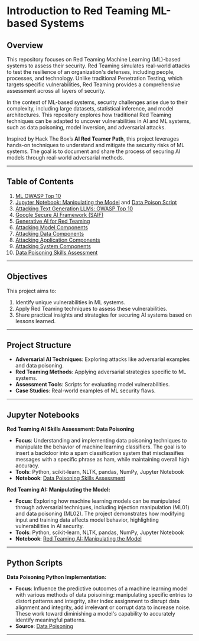 # Introduction to Red Teaming ML-based Systems

## Overview

This repository focuses on Red Teaming Machine Learning (ML)-based systems to assess their security. Red Teaming simulates real-world attacks to test the resilience of an organization's defenses, including people, processes, and technology. Unlike traditional Penetration Testing, which targets specific vulnerabilities, Red Teaming provides a comprehensive assessment across all layers of security.

In the context of ML-based systems, security challenges arise due to their complexity, including large datasets, statistical inference, and model architectures. This repository explores how traditional Red Teaming techniques can be adapted to uncover vulnerabilities in AI and ML systems, such as data poisoning, model inversion, and adversarial attacks.

Inspired by Hack The Box’s **AI Red Teamer Path**, this project leverages hands-on techniques to understand and mitigate the security risks of ML systems. The goal is to document and share the process of securing AI models through real-world adversarial methods.

---

## Table of Contents

1. [ML OWASP Top 10](owasp.md)
2. [Jupyter Notebook: Manipulating the Model](Manipulate.ipynb) and [Data Poison Script](poison.py)
3. [Attacking Text Generation LLMs: OWASP Top 10](ATG.md)
4. [Google Secure AI Framework (SAIF)](SAIF.md)
5. [Generative AI for Red Teaming](GenAI.md)
6. [Attacking Model Components](Components.md)
7. [Attacking Data Components](Data.md)
8. [Attacking Application Components](App.md)
9. [Attacking System Components](System.md)
10. [Data Poisoning Skills Assessment](RedSkillAssessment.ipynb)

---

## Objectives

This project aims to:  
1. Identify unique vulnerabilities in ML systems.  
2. Apply Red Teaming techniques to assess these vulnerabilities.  
3. Share practical insights and strategies for securing AI systems based on lessons learned.  

---

## Project Structure

- **Adversarial AI Techniques**: Exploring attacks like adversarial examples and data poisoning.  
- **Red Teaming Methods**: Applying adversarial strategies specific to ML systems.  
- **Assessment Tools**: Scripts for evaluating model vulnerabilities.  
- **Case Studies**: Real-world examples of ML security flaws.  

---

## Jupyter Notebooks

**Red Teaming AI Skills Assessment: Data Poisoning**
- **Focus**: Understanding and implementing data poisoning techniques to manipulate the behavior of machine learning classifiers. The goal is to insert a backdoor into a spam classification system that misclassifies messages with a specific phrase as ham, while maintaining overall high accuracy.
- **Tools**: Python, scikit-learn, NLTK, pandas, NumPy, Jupyter Notebook  
- **Notebook**: [Data Poisoning Skills Assessment](RedSkillAssessment.ipynb)  

**Red Teaming AI: Manipulating the Model:**
- **Focus**: Exploring how machine learning models can be manipulated through adversarial techniques, including injection manipulation (ML01) and data poisoning (ML02). The project demonstrates how modifying input and training data affects model behavior, highlighting vulnerabilities in AI security.  
- **Tools**: Python, scikit-learn, NLTK, pandas, NumPy, Jupyter Notebook  
- **Notebook**: [Red Teaming AI: Manipulating the Model](Manipulate.ipynb)  

---

## Python Scripts

**Data Poisoning Python Implementation:**
- **Focus**: Influence the predictive outcomes of a machine learning model with various methods of data poisoining: manipulating specific entries to distort patterns and integrity, alter index assignment to disrupt data alignment and integrity, add irrelevant or corrupt data to increase noise. These work toward diminishing a model's capability to accurately identify meaningful patterns.
- **Source**: [Data Poisoning](poison.py)

---

